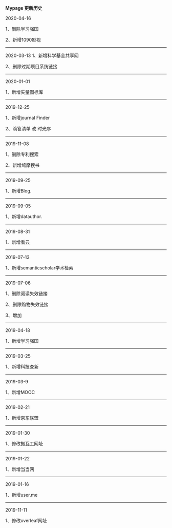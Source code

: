 **Mypage 更新历史**


2020-04-16

1、删除学习强国

2、新增1090影视


---

2020-03-13
1、新增科学基金共享网

2、删除过期项目系统链接

---

2020-01-01

1、新增矢量图标库

---

2019-12-25

1、新增journal Finder

2、滴答清单 改 时光序


---

2019-11-08

1、删除专利搜索

2、新增鸠摩搜书

---

2019-09-25

1、新增Blog.



---

2019-09-05

1、新增datauthor.



---

2019-08-31

1、新增看云

---

2019-07-13

1、新增semanticscholar学术检索

---

2019-07-06

1、删除阅读失效链接

2、删除购物失效链接

3、增加

---

2019-04-18

1、新增学习强国

---

2019-03-25

1、新增科技查新

---

2019-03-9

1、新增MOOC

---

2019-02-21

1、新增京东联盟

---

2019-01-30

1、修改搬瓦工网址

---

2019-01-22

1、新增当当网

---

2019-01-16

1、新增user.me

---

2019-11-11

1、修改overleaf网址



